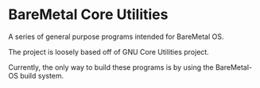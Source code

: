 BareMetal Core Utilities
========================

A series of general purpose programs intended for BareMetal OS.

The project is loosely based off of GNU Core Utilities project.

Currently, the only way to build these programs is by using the BareMetal-OS build system.

